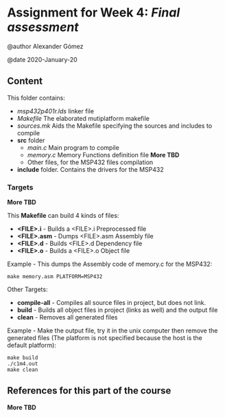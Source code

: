 # Assignment for Week 4: _Final assessment_

@author Alexander Gómez

@date 2020-January-20

## Content

This folder contains:

- _msp432p401r.lds_ linker file
- _Makefile_ The elaborated mutiplatform makefile
- _sources.mk_ Aids the Makefile specifying the sources and includes to compile 
- **src** folder
  - _main.c_ Main program to compile
  - _memory.c_ Memory Functions definition file
**More TBD**
  - Other files, for the MSP432 files compilation
- **include** folder. Contains the drivers for the MSP432

### Targets

**More TBD**

This **Makefile** can build 4 kinds of files:

- **\<FILE>.i** - Builds a \<FILE>.i Preprocessed file
- **\<FILE>.asm** - Dumps \<FILE>.asm Assembly file
- **\<FILE>.d** - Builds \<FILE>.d Dependency file
- **\<FILE>.o** - Builds a \<FILE>.o Object file

Example - This dumps the Assembly code of memory.c for the MSP432:
```
make memory.asm PLATFORM=MSP432
```
Other Targets:

- **compile-all** - Compiles all source files in project, but does not link.
- **build** - Builds all object files in project (links as well) and the output file
- **clean** - Removes all generated files

Example - Make the output file, try it in the unix computer then remove the generated files (The platform is not specified because the host is the default platform):
```
make build
./c1m4.out
make clean
```
## References for this part of the course

**More TBD**

